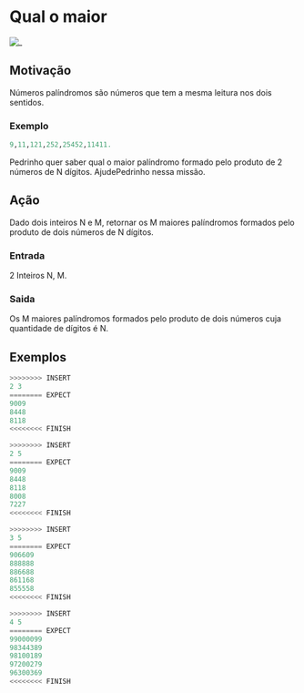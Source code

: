 # Qual o maior

![_](https://raw.githubusercontent.com/qxcodefup/arcade/master/base/palindromo/cover.jpg)

## Motivação

Números palíndromos são números que tem a mesma leitura nos dois sentidos.

### Exemplo

```py
9,11,121,252,25452,11411.
```

Pedrinho quer saber qual o maior palíndromo formado pelo produto de 2 números de N dígitos. AjudePedrinho nessa missão.

## Ação

Dado dois inteiros N e M, retornar os M maiores palíndromos formados pelo produto de dois números de N dígitos.

### Entrada

2 Inteiros N, M.

### Saida

Os M maiores palíndromos formados pelo produto de dois números cuja quantidade de dígitos é N.

## Exemplos

``` py
>>>>>>>> INSERT
2 3
======== EXPECT
9009
8448
8118
<<<<<<<< FINISH
```

```py
>>>>>>>> INSERT
2 5
======== EXPECT
9009
8448
8118
8008
7227
<<<<<<<< FINISH
```

```py
>>>>>>>> INSERT
3 5
======== EXPECT
906609
888888
886688
861168
855558
<<<<<<<< FINISH
```

```py
>>>>>>>> INSERT
4 5
======== EXPECT
99000099
98344389
98100189
97200279
96300369
<<<<<<<< FINISH

```
